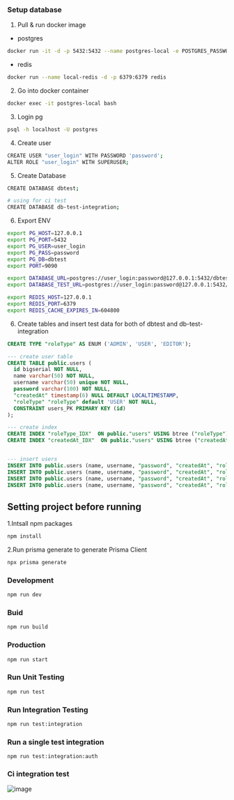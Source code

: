 ### Setup database

1. Pull & run docker image

- postgres

```bash
docker run -it -d -p 5432:5432 --name postgres-local -e POSTGRES_PASSWORD=password postgres
```

- redis

```bash
docker run --name local-redis -d -p 6379:6379 redis
```

2. Go into docker container

```bash
docker exec -it postgres-local bash
```

3. Login pg

```bash
psql -h localhost -U postgres
```

4. Create user

```bash
CREATE USER "user_login" WITH PASSWORD 'password';
ALTER ROLE "user_login" WITH SUPERUSER;
```

5. Create Database

```bash
CREATE DATABASE dbtest;

# using for ci test
CREATE DATABASE db-test-integration;
```

6. Export ENV

```bash
export PG_HOST=127.0.0.1
export PG_PORT=5432
export PG_USER=user_login
export PG_PASS=password
export PG_DB=dbtest
export PORT=9090

export DATABASE_URL=postgres://user_login:password@127.0.0.1:5432/dbtest
export DATABASE_TEST_URL=postgres://user_login:password@127.0.0.1:5432/db-integration-test

export REDIS_HOST=127.0.0.1
export REDIS_PORT=6379
export REDIS_CACHE_EXPIRES_IN=604800
```

6. Create tables and insert test data for both of dbtest and db-test-integration

```sql
CREATE TYPE "roleType" AS ENUM ('ADMIN', 'USER', 'EDITOR');

--- create user table
CREATE TABLE public.users (
  id bigserial NOT NULL,
  name varchar(50) NOT NULL,
  username varchar(50) unique NOT NULL,
  password varchar(100) NOT NULL,
  "createdAt" timestamp(6) NULL DEFAULT LOCALTIMESTAMP,
  "roleType" "roleType" default 'USER' NOT NULL,
  CONSTRAINT users_PK PRIMARY KEY (id)
);

--- create index
CREATE INDEX "roleType_IDX"  ON public."users" USING btree ("roleType");
CREATE INDEX "createdAt_IDX"  ON public."users" USING btree ("createdAt");


--- insert users
INSERT INTO public.users (name, username, "password", "createdAt", "roleType") VALUES('Administrator', 'admin', '$2a$10$MSlzbaal5/i3PMaGMDocjefbyQzdR58MWMyWA1JrFScgsmO4Fku62', '2021-10-31 08:20:35.159', 'ADMIN');
INSERT INTO public.users (name, username, "password", "createdAt", "roleType") VALUES('User','user', '$2a$10$MSlzbaal5/i3PMaGMDocjefbyQzdR58MWMyWA1JrFScgsmO4Fku62', '2021-10-31 08:20:35.159', 'USER');
INSERT INTO public.users (name, username, "password", "createdAt", "roleType") VALUES('Accountant','accountant', '$2a$10$MSlzbaal5/i3PMaGMDocjefbyQzdR58MWMyWA1JrFScgsmO4Fku62', '2021-10-31 08:20:35.159', 'USER');
INSERT INTO public.users (name, username, "password", "createdAt", "roleType") VALUES('DevOps','devops', '$2a$10$MSlzbaal5/i3PMaGMDocjefbyQzdR58MWMyWA1JrFScgsmO4Fku62', '2021-10-31 08:20:35.159', 'USER');
```

## Setting project before running

1.Intsall npm packages

```bash
npm install
```

2.Run prisma generate to generate Prisma Client

```bash
npx prisma generate
```

### Development

```bash
npm run dev
```

### Buid

```bash
npm run build
```

### Production

```bash
npm run start
```

### Run Unit Testing

```bash
npm run test
```

### Run Integration Testing

```bash
npm run test:integration
```

### Run a single test integration

```
npm run test:integration:auth
```
### Ci integration test

![image](https://user-images.githubusercontent.com/12770929/140634141-68f34c12-6f25-4846-8c03-65629299266c.png)
